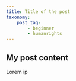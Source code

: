 ```yaml
---
title: Title of the post
taxonomy:
    post_tag:
        - beginner
        - humanrights
---
```


## My post content

Lorem ip
